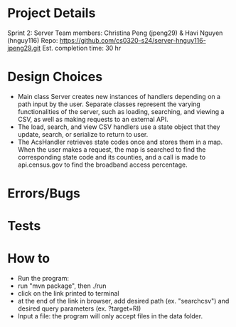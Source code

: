 
# Project Details
Sprint 2: Server
Team members: Christina Peng (jpeng29) & Havi Nguyen (hnguy116)
Repo: https://github.com/cs0320-s24/server-hnguy116-jpeng29.git
Est. completion time: 30 hr

# Design Choices
- Main class Server creates new instances of handlers depending on a path input by the user.
  Separate classes represent the varying functionalities of the server, such as loading, searching,
  and viewing a CSV, as well as making requests to an external API.
- The load, search, and view CSV handlers use a state object that they update, search, or
  serialize to return to user.
- The AcsHandler retrieves state codes once and stores them in a map. When the user makes a request,
  the map is searched to find the corresponding state code and its counties, and a call is made to
  api.census.gov to find the broadband access percentage.

# Errors/Bugs

# Tests

# How to
- Run the program:
- run "mvn package", then ./run
- click on the link printed to terminal
- at the end of the link in browser, add desired path (ex. "searchcsv") and
desired query parameters (ex. ?target=RI)
- Input a file: the program will only accept files in the data folder.
